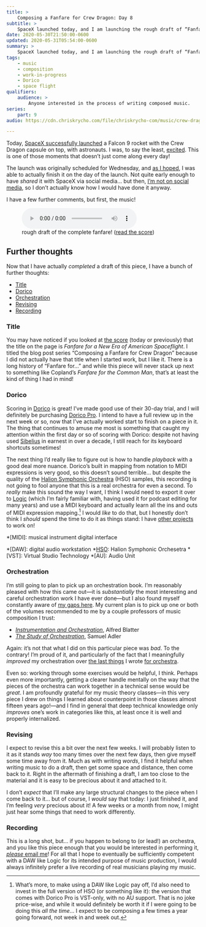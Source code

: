 ```yaml
---
title: >
    Composing a Fanfare for Crew Dragon: Day 8
subtitle: >
    SpaceX launched today, and I am launching the rough draft of “Fanfare for a New Era of American Spaceflight” to honor it!
date: 2020-05-30T21:50:00-0600
updated: 2020-05-31T05:54:00-0600
summary: >
    SpaceX launched today, and I am launching the rough draft of “Fanfare for a New Era of American Spaceflight” to honor it!
tags:
    - music
    - composition
    - work-in-progress
    - Dorico
    - space flight
qualifiers:
    audience: >
        Anyone interested in the process of writing composed music.
series:
    part: 9
audio: https://cdn.chriskrycho.com/file/chriskrycho-com/music/crew-dragon-2/day-8.mp3

---
```


Today, [SpaceX successfully launched][launch] a Falcon 9 rocket with the Crew Dragon capsule on top, with astronauts. I was, to say the least, [excited][atss]. This is one of those moments that doesn’t just come along every day!

[launch]: https://www.youtube.com/watch?v=bIZsnKGV8TE
[atss]: https://buttondown.email/chriskrycho/archive/spaaaaaaaaaace-across-the-sundering-seas-2020-22/

The launch was originally scheduled for Wednesday, and [as I hoped][day-7], I was able to actually finish it on the day of the launch. Not quite early enough to have *shared* it with SpaceX via social media… but then, [I’m not on social media][breaking-up], so I don’t actually know how I would have done it anyway.

[day-7]: https://v5.chriskrycho.com/journal/crew-dragon-fanfare/day-7/
[breaking-up]: https://v4.chriskrycho.com/2019/breaking-up-with-social-media.html

I have a few further comments, but first, the music!

<figure>
  <audio
    src="https://cdn.chriskrycho.com/file/chriskrycho-com/music/crew-dragon-2/day-8.mp3"
    title="getting close to the end now..."
    controls
  ></audio>
  <figcaption>rough draft of the complete fanfare! (<a href="https://cdn.chriskrycho.com/file/chriskrycho-com/music/crew-dragon-2/day-8.pdf">read the score</a>)</figcaption>
</figure>

## Further thoughts

Now that I have actually *completed* a draft of this piece, I have a bunch of further thoughts:

- [Title](#title)
- [Dorico](#dorico)
- [Orchestration](#orchestration)
- [Revising](#revising)
- [Recording](#recording)

### Title

You may have noticed if you looked at [the score][score] (today or previously) that the title on the page is <cite>Fanfare for a New Era of American Spaceflight</cite>. I titled the blog post series “Composing a Fanfare for Crew Dragon” because I did not actually have that title when I started work, but I like it. There is a long history of “Fanfare for…” and while this piece will never stack up next to something like Copland’s <cite>Fanfare for the Common Man</cite>, that’s at least the kind of thing I had in mind!

[score]: https://cdn.chriskrycho.com/file/chriskrycho-com/music/crew-dragon-2/day-8.pdf

### Dorico

Scoring in [Dorico] is great! I’ve made good use of their 30-day trial, and I will definitely be purchasing [Dorico Pro][compare]. I intend to have a full review up in the next week or so, now that I’ve actually worked start to finish on a piece in it. The thing that continues to amuse me most is something that caught my attention within the first day or so of scoring with Dorico: despite not having used [Sibelius] in earnest in over a decade, I still reach for its keyboard shortcuts sometimes!

[Dorico]: https://new.steinberg.net/dorico/
[compare]: https://new.steinberg.net/dorico/compare-editions/
[Sibelius]: http://www.sibelius.com

The next thing I’d really like to figure out is how to handle *playback* with a good deal more nuance. Dorico’s built in mapping from notation to MIDI expressions is very good, so this doesn’t sound terrible… but despite the quality of the [Halion Symphonic Orchestra][hso] (HSO) samples, this recording is not going to fool anyone that this is a real orchestra for even a second. To *really* make this sound the way I want, I think I would need to export it over to [Logic][Logic] (which I’m fairly familiar with, having used it for podcast editing for many years) and use a MIDI keyboard and actually learn all the ins and outs of MIDI expression mapping.[^hso-version] I would *like* to do that, but I honestly don’t think I *should* spend the time to do it as things stand: I have [other projects][rewrite] to work on!

[hso]: https://new.steinberg.net/halion-symphonic-orchestra/
[Logic]: https://www.apple.com/logic-pro/
[rewrite]: https://rewrite.software

*[MIDI]: musical instrument digital interface

[^hso-version]: What’s more, to make using a DAW like Logic pay off, I’d also need to invest in the full version of HSO (or something like it): the version that comes with Dorico Pro is VST-only, with no AU support. That is no joke price-wise, and while it would definitely be worth it if I were going to be doing this *all the time*… I expect to be composing a few times a year going forward, not week in and week out.

*[DAW]: digital audio workstation
*[HSO]: Halion Symphonic Orchesetra
*[VST]: Virtual Studio Technology
*[AU]: Audio Unit

### Orchestration

I’m still going to plan to pick up an orchestration book. I’m reasonably pleased with how this came out—it is *substantially* the most interesting and careful orchestration work I have ever done—but I also found myself constantly aware of [my gaps here][day-2]. My current plan is to pick up one or both of the volumes recommended to me by a couple professors of music composition I trust:

- [<cite>Instrumentation and Orchestration</cite>][blatter], Alfred Blatter
- [<cite>The Study of Orchestration</cite>][adler], Samuel Adler

[day-2]: https://v5.chriskrycho.com/journal/crew-dragon-fanfare/day-2/
[blatter]: https://click.linksynergy.com/deeplink?id=qvtf8Hp8DGA&mid=2653&murl=https%3A%2F%2Fwww.alibris.com%2FInstrumentation-and-Orchestration-Alfred-Blatter%2Fbook%2F47448528%3Fmatches%3D17
[adler]: https://click.linksynergy.com/deeplink?id=qvtf8Hp8DGA&mid=2653&murl=https%3A%2F%2Fwww.alibris.com%2FThe-Study-of-Orchestration-Samuel-Adler%2Fbook%2F6423813%3Fmatches%3D43

Again: it’s not that what I did on this particular piece was *bad*. To the contrary! I’m proud of it, and particularly of the fact that I meaningfully *improved* my orchestration over [the last things][enanthropoisis] I wrote [for orchestra][destiny-and-hope].

Even so: working through some exercises would be helpful, I think. Perhaps even more importantly, getting a clearer handle mentally on the way that the pieces of the orchestra can work together in a technical sense would be *great*. I am profoundly grateful for my music theory classes—in this very piece I drew on things I learned about counterpoint in those classes almost fifteen years ago!—and I find in general that deep technical knowledge only *improves* one’s work in categories like this, at least once it is well and properly internalized.

[enanthropoisis]: https://soundcloud.com/chriskrycho/enanthropoisis
[destiny-and-hope]: https://soundcloud.com/chriskrycho/destiny-and-hope

### Revising

I expect to revise this a bit over the next few weeks. I will probably listen to it as it stands *way* too many times over the next few days, then give myself some time away from it. Much as with writing *words*, I find it helpful when writing music to do a draft, then get some space and distance, then come back to it. Right in the aftermath of finishing a draft, I am too close to the material and it is easy to be precious about it and attached to it.

I don’t *expect* that I’ll make any large structural changes to the piece when I come back to it… but of course, I *would* say that today: I just finished it, and I’m feeling *very* precious about it! A few weeks or a month from now, I might just hear some things that need to work differently.

### Recording

This is a long shot, but… if you happen to belong to (or lead!) an orchestra, and you like this piece enough that you would be interested in performing it, [*please* email me](mailto:hello@chriskrycho.com?subject=fanfare)! For all that I hope to eventually be sufficiently competent with a DAW like Logic for its intended purpose of music production, I would always infinitely prefer a live recording of real musicians playing my music.
